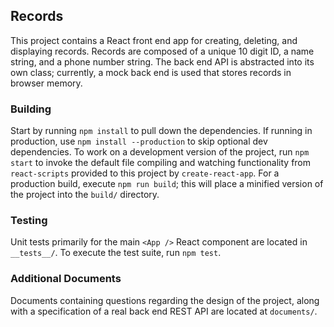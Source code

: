 ## Records

This project contains a React front end app for creating, deleting, and
displaying records. Records are composed of a unique 10 digit ID, a name
string, and a phone number string. The back end API is abstracted into its own
class; currently, a mock back end is used that stores records in browser
memory.

### Building

Start by running `npm install` to pull down the dependencies. If running in
production, use `npm install --production` to skip optional dev dependencies.
To work on a development version of the project, run `npm start` to invoke the
default file compiling and watching functionality from `react-scripts` provided
to this project by `create-react-app`. For a production build, execute `npm run
build`; this will place a minified version of the project into the `build/`
directory.

### Testing

Unit tests primarily for the main `<App />` React component are located in
`__tests__/`. To execute the test suite, run `npm test`.

### Additional Documents

Documents containing questions regarding the design of the project, along with
a specification of a real back end REST API are located at `documents/`.
